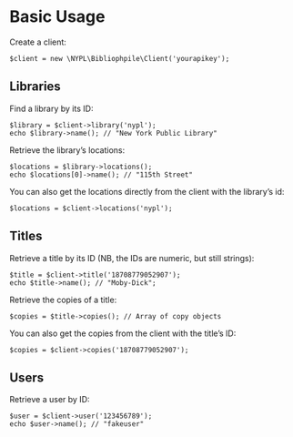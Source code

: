 # Basic Usage

Create a client:

    $client = new \NYPL\Bibliophpile\Client('yourapikey');

## Libraries
Find a library by its ID:

    $library = $client->library('nypl');
    echo $library->name(); // "New York Public Library"

Retrieve the library’s locations:

    $locations = $library->locations();
    echo $locations[0]->name(); // "115th Street"

You can also get the locations directly from the client with the library’s id:

    $locations = $client->locations('nypl');

## Titles

Retrieve a title by its ID (NB, the IDs are numeric, but still strings):

    $title = $client->title('18708779052907');
    echo $title->name(); // "Moby-Dick";

Retrieve the copies of a title:

    $copies = $title->copies(); // Array of copy objects

You can also get the copies from the client with the title’s ID:

    $copies = $client->copies('18708779052907');

## Users

Retrieve a user by ID:

    $user = $client->user('123456789');
    echo $user->name(); // "fakeuser"



